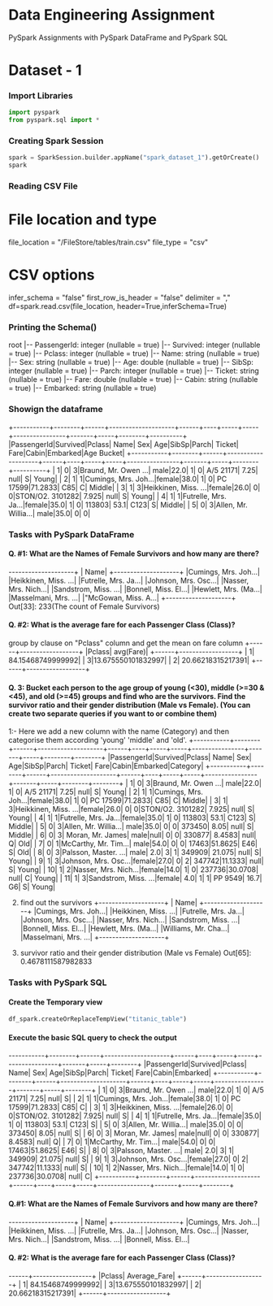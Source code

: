 
# Data Engineering Assignment

PySpark Assignments with PySpark DataFrame and PySpark SQL

# Dataset - 1

### Import Libraries

```python
import pyspark
from pyspark.sql import *
```

### Creating Spark Session
```python
spark = SparkSession.builder.appName("spark_dataset_1").getOrCreate()
spark
```

### Reading CSV File
# File location and type
file_location = "/FileStore/tables/train.csv"
file_type = "csv"
# CSV options
infer_schema = "false"
first_row_is_header = "false"
delimiter = ","
df=spark.read.csv(file_location, header=True,inferSchema=True)

### Printing the Schema()

root
 |-- PassengerId: integer (nullable = true)
 |-- Survived: integer (nullable = true)
 |-- Pclass: integer (nullable = true)
 |-- Name: string (nullable = true)
 |-- Sex: string (nullable = true)
 |-- Age: double (nullable = true)
 |-- SibSp: integer (nullable = true)
 |-- Parch: integer (nullable = true)
 |-- Ticket: string (nullable = true)
 |-- Fare: double (nullable = true)
 |-- Cabin: string (nullable = true)
 |-- Embarked: string (nullable = true)
 
 ### Showign the dataframe
+-----------+--------+------+--------------------+------+----+-----+-----+----------------+-------+-----+--------+----------+
|PassengerId|Survived|Pclass|                Name|   Sex| Age|SibSp|Parch|          Ticket|   Fare|Cabin|Embarked|Age Bucket|
+-----------+--------+------+--------------------+------+----+-----+-----+----------------+-------+-----+--------+----------+
|          1|       0|     3|Braund, Mr. Owen ...|  male|22.0|    1|    0|       A/5 21171|   7.25| null|       S|     Young|
|          2|       1|     1|Cumings, Mrs. Joh...|female|38.0|    1|    0|        PC 17599|71.2833|  C85|       C|    Middle|
|          3|       1|     3|Heikkinen, Miss. ...|female|26.0|    0|    0|STON/O2. 3101282|  7.925| null|       S|     Young|
|          4|       1|     1|Futrelle, Mrs. Ja...|female|35.0|    1|    0|          113803|   53.1| C123|       S|    Middle|
|          5|       0|     3|Allen, Mr. Willia...|  male|35.0|    0|    0|    


### Tasks with PySpark DataFrame
#### Q. #1: What are the Names of Female Survivors and how many are there?
--------------------+
|                Name|
+--------------------+
|Cumings, Mrs. Joh...|
|Heikkinen, Miss. ...|
|Futrelle, Mrs. Ja...|
|Johnson, Mrs. Osc...|
|Nasser, Mrs. Nich...|
|Sandstrom, Miss. ...|
|Bonnell, Miss. El...|
|Hewlett, Mrs. (Ma...|
|Masselmani, Mrs. ...|
|"McGowan, Miss. A...|
+--------------------+
Out[33]: 233(The count of Female Survivors)

#### Q. #2: What is the average fare for each Passenger Class (Class)?
group by clause on "Pclass" column and get the mean on fare column
+------+------------------+
|Pclass|         avg(Fare)|
+------+------------------+
|     1| 84.15468749999992|
|     3|13.675550101832997|
|     2| 20.66218315217391|
+------+------------------+


#### Q. 3: Bucket each person to the age group of young (<30), middle (>=30 & <45), and old (>=45) groups and find who are the survivors. Find the survivor ratio and their gender distribution (Male vs Female). (You can create two separate queries if you want to or combine them)
1:- Here we add a new column with the name (Category) and then categorise them according 'young' 'middle' and 'old'.
+-----------+--------+------+--------------------+------+----+-----+-----+----------------+-------+-----+--------+--------+
|PassengerId|Survived|Pclass|                Name|   Sex| Age|SibSp|Parch|          Ticket|   Fare|Cabin|Embarked|Category|
+-----------+--------+------+--------------------+------+----+-----+-----+----------------+-------+-----+--------+--------+
|          1|       0|     3|Braund, Mr. Owen ...|  male|22.0|    1|    0|       A/5 21171|   7.25| null|       S|   Young|
|          2|       1|     1|Cumings, Mrs. Joh...|female|38.0|    1|    0|        PC 17599|71.2833|  C85|       C|  Middle|
|          3|       1|     3|Heikkinen, Miss. ...|female|26.0|    0|    0|STON/O2. 3101282|  7.925| null|       S|   Young|
|          4|       1|     1|Futrelle, Mrs. Ja...|female|35.0|    1|    0|          113803|   53.1| C123|       S|  Middle|
|          5|       0|     3|Allen, Mr. Willia...|  male|35.0|    0|    0|          373450|   8.05| null|       S|  Middle|
|          6|       0|     3|    Moran, Mr. James|  male|null|    0|    0|          330877| 8.4583| null|       Q|     Old|
|          7|       0|     1|McCarthy, Mr. Tim...|  male|54.0|    0|    0|           17463|51.8625|  E46|       S|     Old|
|          8|       0|     3|Palsson, Master. ...|  male| 2.0|    3|    1|          349909| 21.075| null|       S|   Young|
|          9|       1|     3|Johnson, Mrs. Osc...|female|27.0|    0|    2|          347742|11.1333| null|       S|   Young|
|         10|       1|     2|Nasser, Mrs. Nich...|female|14.0|    1|    0|          237736|30.0708| null|       C|   Young|
|         11|       1|     3|Sandstrom, Miss. ...|female| 4.0|    1|    1|         PP 9549|   16.7|   G6|       S|   Young|

2. find out the survivors
+--------------------+
|                Name|
+--------------------+
|Cumings, Mrs. Joh...|
|Heikkinen, Miss. ...|
|Futrelle, Mrs. Ja...|
|Johnson, Mrs. Osc...|
|Nasser, Mrs. Nich...|
|Sandstrom, Miss. ...|
|Bonnell, Miss. El...|
|Hewlett, Mrs. (Ma...|
|Williams, Mr. Cha...|
|Masselmani, Mrs. ...|
+--------------------+

3. survivor ratio and their gender distribution (Male vs Female)
Out[65]: 0.4678111587982833

### Tasks with PySpark SQL
#### Create the Temporary view
```python
df_spark.createOrReplaceTempView("titanic_table")
```
#### Execute the basic SQL query to check the output
-----------+--------+------+--------------------+------+----+-----+-----+----------------+-------+-----+--------+
|PassengerId|Survived|Pclass|                Name|   Sex| Age|SibSp|Parch|          Ticket|   Fare|Cabin|Embarked|
+-----------+--------+------+--------------------+------+----+-----+-----+----------------+-------+-----+--------+
|          1|       0|     3|Braund, Mr. Owen ...|  male|22.0|    1|    0|       A/5 21171|   7.25| null|       S|
|          2|       1|     1|Cumings, Mrs. Joh...|female|38.0|    1|    0|        PC 17599|71.2833|  C85|       C|
|          3|       1|     3|Heikkinen, Miss. ...|female|26.0|    0|    0|STON/O2. 3101282|  7.925| null|       S|
|          4|       1|     1|Futrelle, Mrs. Ja...|female|35.0|    1|    0|          113803|   53.1| C123|       S|
|          5|       0|     3|Allen, Mr. Willia...|  male|35.0|    0|    0|          373450|   8.05| null|       S|
|          6|       0|     3|    Moran, Mr. James|  male|null|    0|    0|          330877| 8.4583| null|       Q|
|          7|       0|     1|McCarthy, Mr. Tim...|  male|54.0|    0|    0|           17463|51.8625|  E46|       S|
|          8|       0|     3|Palsson, Master. ...|  male| 2.0|    3|    1|          349909| 21.075| null|       S|
|          9|       1|     3|Johnson, Mrs. Osc...|female|27.0|    0|    2|          347742|11.1333| null|       S|
|         10|       1|     2|Nasser, Mrs. Nich...|female|14.0|    1|    0|          237736|30.0708| null|       C|
+-----------+--------+------+--------------------+------+----+-----+-----+----------------+-------+-----+--------+
#### Q.#1: What are the Names of Female Survivors and how many are there?
--------------------+
|                Name|
+--------------------+
|Cumings, Mrs. Joh...|
|Heikkinen, Miss. ...|
|Futrelle, Mrs. Ja...|
|Johnson, Mrs. Osc...|
|Nasser, Mrs. Nich...|
|Sandstrom, Miss. ...|
|Bonnell, Miss. El...|

#### Q. #2: What is the average fare for each Passenger Class (Class)?

------+------------------+
|Pclass|      Average_Fare|
+------+------------------+
|     1| 84.15468749999992|
|     3|13.675550101832997|
|     2| 20.66218315217391|
+------+------------------+


